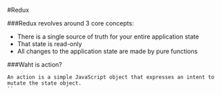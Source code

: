 #Redux

###Redux revolves around 3 core concepts:
* There is a single source of truth for your entire application state
* That state is read-only
* All changes to the application state are made by pure functions

###Waht is action?
```
An action is a simple JavaScript object that expresses an intent to mutate the state object.
``
